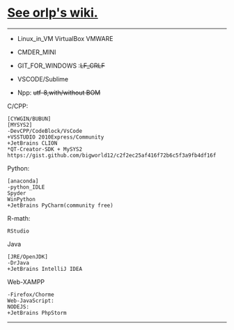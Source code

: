 # [See orlp's wiki.](https://github.com/orlp/dev-on-windows/wiki)


--------------------------------

- Linux_in_VM
  VirtualBox
  VMWARE

- CMDER_MINI
- GIT_FOR_WINDOWS :~~LF_CRLF~~
- VSCODE/Sublime
- Npp: ~~utf-8,with/without BOM~~

C/CPP:
```
[CYWGIN/BUBUN]
[MYSYS2]
-DevCPP/CodeBlock/VsCode
+VSSTUDIO 2010Express/Community
+JetBrains CLION
*QT-Creator-SDK + MySYS2 https://gist.github.com/bigworld12/c2f2ec25af416f72b6c5f3a9fb4df16f
```
Python:
```
[anaconda]
-python_IDLE
Spyder
WinPython
+JetBrains PyCharm(community free)
```
R-math:
```
RStudio
```

Java
```
[JRE/OpenJDK]
-DrJava
+JetBrains IntelliJ IDEA
```

Web-XAMPP
```
-Firefox/Chorme
Web-JavaScript: 
NODEJS:
+JetBrains PhpStorm
```
----------------------------------


